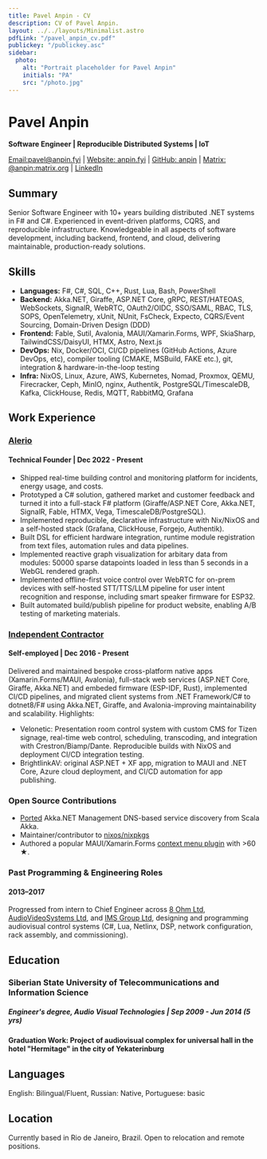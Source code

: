 ```yaml
---
title: Pavel Anpin - CV
description: CV of Pavel Anpin.
layout: ../../layouts/Minimalist.astro
pdfLink: "/pavel_anpin_cv.pdf"
publickey: "/publickey.asc"
sidebar:
  photo:
    alt: "Portrait placeholder for Pavel Anpin"
    initials: "PA"
    src: "/photo.jpg"
---
```


# Pavel Anpin
**Software Engineer | Reproducible Distributed Systems | IoT**

[Email:pavel@anpin.fyi](mailto:pavel@anpin.fyi) | [Website: anpin.fyi](https://anpin.fyi) | [GitHub: anpin](https://github.com/anpin) | [Matrix: @anpin:matrix.org](https://matrix.to/#/@anpin:matrix.org) | [LinkedIn](https://www.linkedin.com/in/pavel-anpin/)

## Summary
Senior Software Engineer with 10+ years building distributed .NET systems in F# and C#. Experienced in event-driven platforms, CQRS, and reproducible infrastructure. Knowledgeable in all aspects of software development, including backend, frontend, and cloud, delivering maintainable, production-ready solutions.

## Skills
- **Languages:** F#, C#, SQL,  C++, Rust, Lua, Bash, PowerShell
- **Backend:** Akka.NET, Giraffe, ASP.NET Core, gRPC, REST/HATEOAS, WebSockets, SignalR, WebRTC, OAuth2/OIDC, SSO/SAML, RBAC, TLS, SOPS, OpenTelemetry, xUnit, NUnit, FsCheck, Expecto, CQRS/Event Sourcing, Domain-Driven Design (DDD)
- **Frontend:** Fable, Sutil, Avalonia, MAUI/Xamarin.Forms, WPF, SkiaSharp, TailwindCSS/DaisyUI, HTMX, Astro, Next.js
- **DevOps:** Nix, Docker/OCI, CI/CD pipelines (GitHub Actions, Azure DevOps, etc), compiler tooling (CMAKE, MSBuild, FAKE etc.), git, integration & hardware-in-the-loop testing
- **Infra:**  NixOS, Linux, Azure, AWS, Kubernetes, Nomad, Proxmox, QEMU, Firecracker, Ceph, MinIO, nginx, Authentik, PostgreSQL/TimescaleDB, Kafka, ClickHouse, Redis, MQTT, RabbitMQ, Grafana

## Work Experience

### [Alerio](https://alerio.net/?ref=anpin.fyi)
#### Technical Founder | Dec 2022 - Present
- Shipped real-time building control and monitoring platform for incidents, energy usage, and costs.
- Prototyped a C# solution, gathered market and customer feedback and turned it into a full-stack F# platform (Giraffe/ASP.NET Core, Akka.NET, SignalR, Fable, HTMX, Vega, TimescaleDB/PostgreSQL).
- Implemented reproducible, declarative infrastructure with Nix/NixOS and a self-hosted stack (Grafana, ClickHouse, Forgejo, Authentik).
- Built DSL for efficient hardware integration, runtime module registration from text files, automation rules and data pipelines.
- Implemented reactive graph visualization for arbitary data from modules: 50000 sparse datapoints loaded in less than 5 seconds in a WebGL rendered graph. 
- Implemented offline-first voice control over WebRTC for on-prem devices with self-hosted STT/TTS/LLM pipeline for user intent recognition and response, including smart speaker firmware for ESP32.
- Built automated build/publish pipeline for product website, enabling A/B testing of marketing materials.

### [Independent Contractor](https://anpin.fyi)
#### Self-employed | Dec 2016 - Present
Delivered and maintained bespoke cross-platform native apps (Xamarin.Forms/MAUI, Avalonia), full-stack web services (ASP.NET Core, Giraffe, Akka.NET) and embeded firmware (ESP-IDF, Rust), implemented CI/CD pipelines, and migrated client systems from .NET Framework/C# to dotnet8/F# using Akka.NET, Giraffe, and Avalonia-improving maintainability and scalability. Highlights:
- Velonetic: Presentation room control system with custom CMS for Tizen signage, real-time web control, scheduling, transcoding, and integration with Crestron/Biamp/Dante. Reproducible builds with NixOS and deployment CI/CD integration testing.
- BrightlinkAV: original ASP.NET + XF app, migration to MAUI and .NET Core, Azure cloud deployment, and CI/CD automation for app publishing.
 
### Open Source Contributions
- [Ported](https://github.com/akkadotnet/Akka.Management/pull/3365) Akka.NET Management DNS-based service discovery from Scala Akka.
- Maintainer/contributor to [nixos/nixpkgs](https://github.com/NixOS/nixpkgs/pulls?q=author%3Aanpin)
- Authored a popular MAUI/Xamarin.Forms [context menu plugin](https://github.com/anpin/ContextMenuContainer) with >60 **★**.

### Past Programming & Engineering Roles
#### 2013–2017
Progressed from intern to Chief Engineer across [8 Ohm Ltd](https://8ohm.ru/), [AudioVideoSystems Ltd](https://audioprofi.ru/), and [IMS Group Ltd](https://www.facebook.com/imsgroup.pro/), designing and programming audiovisual control systems (C#, Lua, Netlinx, DSP, network configuration, rack assembly, and commissioning).

## Education

### Siberian State University of Telecommunications and Information Science
##### Engineer's degree, Audio Visual Technologies | Sep 2009 - Jun 2014 (5 yrs)
#### Graduation Work: Project of audiovisual complex for universal hall in the hotel "Hermitage" in the city of Yekaterinburg

## Languages
English: Bilingual/Fluent, Russian: Native, Portuguese: basic

## Location 
Currently based in Rio de Janeiro, Brazil. Open to relocation and remote positions.